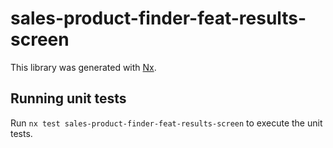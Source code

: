 # sales-product-finder-feat-results-screen

This library was generated with [Nx](https://nx.dev).

## Running unit tests

Run `nx test sales-product-finder-feat-results-screen` to execute the unit tests.
